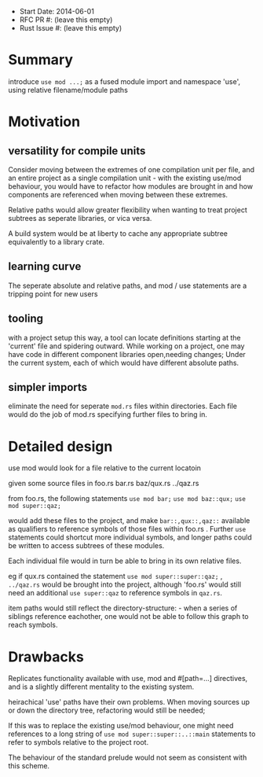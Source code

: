 - Start Date: 2014-06-01
- RFC PR #: (leave this empty)
- Rust Issue #: (leave this empty)

# Summary

introduce ```use mod ...;``` as a fused module import and namespace 'use', using relative filename/module paths

# Motivation

## versatility for compile units

Consider moving between the extremes of one compilation unit per file, and an entire project as a single compilation unit - with the existing use/mod behaviour, you would have to refactor how modules are brought in and how components are referenced when moving between these extremes.

Relative paths would allow greater flexibility when wanting to treat project subtrees as seperate libraries, or vica versa.

A build system would be at liberty to cache any appropriate subtree equivalently to a library crate.

## learning curve
The seperate absolute and relative paths, and mod / use statements are a tripping point for new users

## tooling
with a project setup this way, a tool can locate definitions starting at the 'current' file and spidering outward. While working on a project, one may have code in different component libraries open,needing changes; Under the current system, each of which would have different absolute paths.

## simpler imports
eliminate the need for seperate ```mod.rs``` files within directories. Each file would do the job of mod.rs specifying further files to bring in.

# Detailed design

use mod would look for a file relative to the current locatoin

given some source files in 
foo.rs
bar.rs
baz/qux.rs
../qaz.rs

from foo.rs, the following statements
```use mod bar;```
```use mod baz::qux;```
```use mod super::qaz;```

would add these files to the project, and make ```bar::,qux::,qaz::``` available as qualifiers to reference symbols of those files within foo.rs . Further ```use``` statements could shortcut more individual symbols, and longer paths could be written to access subtrees of these modules.

Each individual file would in turn be able to bring in its own relative files.

eg if qux.rs contained the statement ```use mod super::super::qaz;``` , ```../qaz.rs``` would be brought into the project, although 'foo.rs' would still need an additional ```use super::qaz``` to reference symbols in ```qaz.rs```.

item paths would still reflect the directory-structure: - when a series of siblings reference eachother, one would not be able to follow this graph to reach symbols.

# Drawbacks

Replicates functionality available with use, mod and #[path=...] directives, and is a slightly different mentality to the existing system.

heirachical 'use' paths have their own problems. When moving sources up or down the directory tree, refactoring would still be needed;

If this was to replace the existing use/mod behaviour, one might need references to a long string of ```use mod super::super::..::main``` statements to refer to symbols relative to the project root. 

The behaviour of the standard prelude would not seem as consistent with this scheme.


